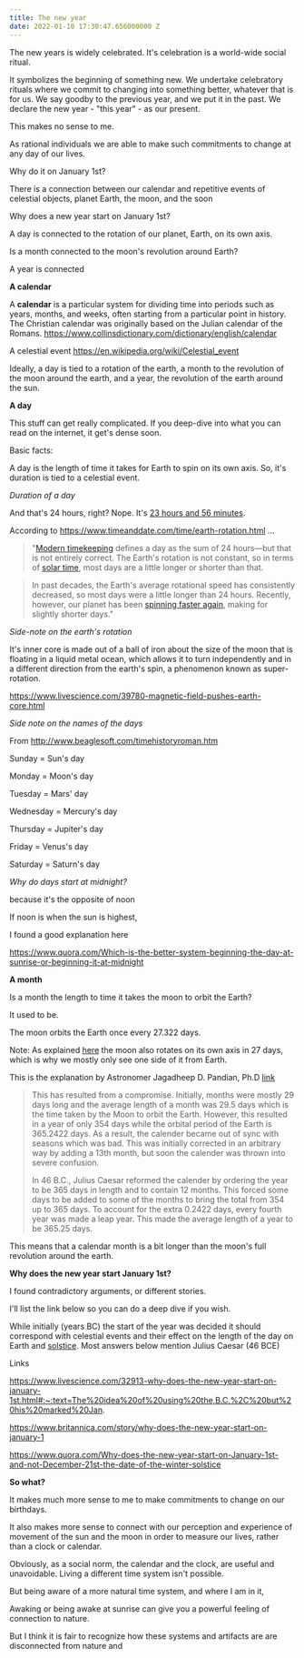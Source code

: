 ```yaml
---
title: The new year
date: 2022-01-10 17:30:47.656000000 Z
---
```


The new years is widely celebrated. It's celebration is a world-wide social ritual. 

It symbolizes the beginning of something new. We undertake celebratory rituals where we commit to changing into something better, whatever that is for us. We say goodby to the previous year, and we put it in the past. We declare the new year - "this year" - as our present.  

This makes no sense to me. 

As rational individuals we are able to make such commitments to change at any day of our lives.

Why do it on January 1st?

There is a connection between our calendar and repetitive events of celestial objects, planet Earth, the moon, and the soon  

Why does a new year start on January 1st?

A day is connected to the rotation of our planet, Earth, on its own axis. 

Is a month connected to the moon's revolution around Earth?

A year is connected 



**A calendar**

A **calendar** is a particular system for dividing time into periods such as years, months, and weeks, often starting from a particular point in history. The Christian calendar was originally based on the Julian calendar of the Romans. https://www.collinsdictionary.com/dictionary/english/calendar

A celestial event https://en.wikipedia.org/wiki/Celestial_event



Ideally, a day is tied to a rotation of the earth, a month to the revolution of the moon around the earth, and a year, the revolution of the earth around the sun.  



**A day**

This stuff can get really complicated. If you deep-dive into what you can read on the internet, it get's dense soon.

Basic facts:

A day is the length of time it takes for Earth to spin on its own axis. So, it's duration is tied to a celestial event.

*Duration of a day*

And that's 24 hours, right? Nope. It's [23 hours and 56 minutes](https://spaceplace.nasa.gov/days/en/#:~:text=Another%20way%20to%20measure%20a,23%20hours%20and%2056%20minutes).

According to https://www.timeanddate.com/time/earth-rotation.html ...

>  "[Modern timekeeping](https://www.timeanddate.com/time/aboututc.html) defines a day as the sum of 24 hours—but that is not entirely correct. The Earth's rotation is not constant, so in terms of [solar time](https://www.timeanddate.com/time/local-mean-time.html), most days are a little longer or shorter than that.

> In past decades, the Earth's average rotational speed has consistently decreased, so most days were a little longer than 24 hours. Recently, however, our planet has been [spinning faster again](https://www.timeanddate.com/time/earth-faster-rotation.html), making for slightly shorter days."

*Side-note on the earth's rotation*

It's inner core is made out of a ball of iron about the size of the moon that is floating in a liquid metal ocean, which allows it to turn independently and in a different direction from the earth's spin, a phenomenon known as super-rotation. 

https://www.livescience.com/39780-magnetic-field-pushes-earth-core.html



*Side note on the names of the days*

From http://www.beaglesoft.com/timehistoryroman.htm

Sunday = Sun's day

Monday = Moon's day

Tuesday = Mars' day 

Wednesday = Mercury's day

Thursday = Jupiter's day 

Friday = Venus's day

Saturday = Saturn's day









*Why do days start at midnight?*

because it's the opposite of noon

If noon is when the sun is highest, 

I found a good explanation here

https://www.quora.com/Which-is-the-better-system-beginning-the-day-at-sunrise-or-beginning-it-at-midnight



**A month**

Is a month the length to time it takes the moon to orbit the Earth?

It used to be. 

The moon orbits the Earth once every 27.322 days. 

Note: As explained [here](https://www.space.com/24871-does-the-moon-rotate.html) the moon also rotates on its own axis in 27 days, which is why we mostly only see one side of it from Earth.

This is the explanation by Astronomer Jagadheep D. Pandian, Ph.D [link](http://curious.astro.cornell.edu/about-us/125-observational-astronomy/timekeeping/calendars/765-why-are-most-months-30-or-31-days-long-intermediate#:~:text=If%20it%20takes%20the%20Moon,has%20resulted%20from%20a%20compromise.&text=This%20forced%20some%20days%20to,was%20made%20a%20leap%20year)

> This has resulted from a compromise. Initially, months were mostly 29 days long and the average length of a month was 29.5 days which is the time taken by the Moon to orbit the Earth. However, this resulted in a year of only 354 days while the orbital period of the Earth is 365.2422 days. As a result, the calender became out of sync with seasons which was bad. This was initially corrected in an arbitrary way by adding a 13th month, but soon the calender was thrown into severe confusion.
>
> In 46 B.C., Julius Caesar reformed the calender by ordering the year to be 365 days in length and to contain 12 months. This forced some days to be added to some of the months to bring the total from 354 up to 365 days. To account for the extra 0.2422 days, every fourth year was made a leap year. This made the average length of a year to be 365.25 days. 



This means that a calendar month is a bit longer than the moon's full revolution around the earth.







**Why does the new year start January 1st?**

I found contradictory arguments, or different stories. 

I'll list the link below so you can do a deep dive if you wish. 

While initially (years BC) the start of the year was decided it should correspond with celestial events and their effect on the length of the day on Earth and [solstice](https://www.space.com/what-is-a-solstice.html).  Most answers below mention Julius Caesar (46 BCE)  

Links

https://www.livescience.com/32913-why-does-the-new-year-start-on-january-1st.html#:~:text=The%20idea%20of%20using%20the,B.C.%2C%20but%20his%20marked%20Jan.

https://www.britannica.com/story/why-does-the-new-year-start-on-january-1



https://www.quora.com/Why-does-the-new-year-start-on-January-1st-and-not-December-21st-the-date-of-the-winter-solstice







**So what?**

It makes much more sense to me to make commitments to change on our birthdays.

It also makes more sense to connect with our perception and experience of movement of the sun and the moon in order to measure our lives, rather than a clock or calendar. 

Obviously, as a social norm, the calendar and the clock, are useful and unavoidable. Living a different time system isn't possible. 

But being aware of a more natural time system, and where I am in it, 

Awaking or being awake at sunrise can give you a powerful feeling of connection to nature.  

But I think it is fair to recognize how these systems and artifacts are are disconnected from nature and  